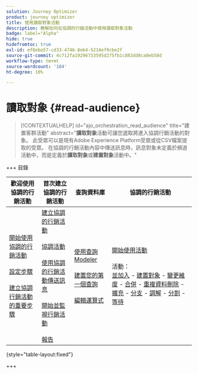 ```yaml
---
solution: Journey Optimizer
product: journey optimizer
title: 使用讀取對象活動
description: 瞭解如何在協調的行銷活動中使用讀取對象活動
badge: label="Alpha"
hide: true
hidefromtoc: true
exl-id: ef8eba57-cd33-4746-8eb4-5214ef9cbe2f
source-git-commit: 4c712fa19296733595d275fb1c883dd8ca0eb58d
workflow-type: tm+mt
source-wordcount: '164'
ht-degree: 10%

---
```


# 讀取對象 {#read-audience}


>[!CONTEXTUALHELP]
>id="ajo_orchestration_read_audience"
>title="建置客群活動"
>abstract="**讀取對象**&#x200B;活動可讓您選取將進入協調行銷活動的對象。 此受眾可以是現有Adobe Experience Platform受眾或從CSV檔案提取的受眾。 在協調的行銷活動內容中傳送訊息時，訊息對象未定義於頻道活動中，而是定義於&#x200B;**讀取對象**&#x200B;或&#x200B;**建置對象**&#x200B;活動中。"


+++ 目錄

| 歡迎使用協調的行銷活動 | 首次建立協調的行銷活動 | 查詢資料庫 | 協調的行銷活動 |
|---|---|---|---|
| [開始使用協調的行銷活動](../gs-orchestrated-campaigns.md)<br/><br/>[設定步驟](../configuration-steps.md)<br/><br/>[建立協調行銷活動的重要步驟](../gs-campaign-creation.md) | [建立協調的行銷活動](../create-orchestrated-campaign.md)<br/><br/>[協調活動](../orchestrate-activities.md)<br/><br/>[使用協調的行銷活動傳送訊息](../send-messages.md)<br/><br/>[開始並監視行銷活動](../start-monitor-campaigns.md)<br/><br/>[報告](../reporting-campaigns.md) | [使用查詢Modeler](../orchestrated-rule-builder.md)<br/><br/>[建置您的第一個查詢](../build-query.md)<br/><br/>[編輯運算式](../edit-expressions.md) | [開始使用活動](about-activities.md)<br/><br/>活動：<br/>[並加入](and-join.md) - [建置對象](build-audience.md) - [變更維度](change-dimension.md) - [合併](combine.md) - [重複資料刪除](deduplication.md) - [擴充](enrichment.md) - [分支](fork.md) - [調解](reconciliation.md) - [分割](split.md) - [等待](wait.md) |

{style="table-layout:fixed"}

+++
